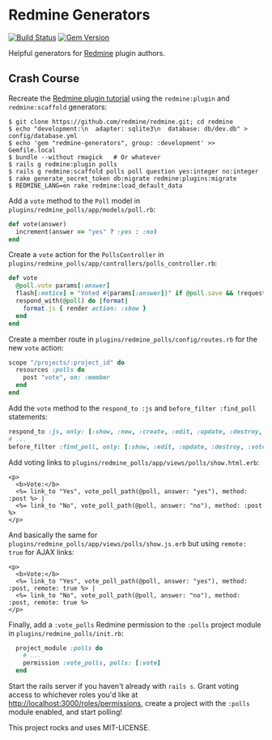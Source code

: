 # Redmine Generators

[![Build Status](https://travis-ci.org/xdissent/redmine-generators.png?branch=master)](https://travis-ci.org/xdissent/redmine-generators)
[![Gem Version](https://badge.fury.io/rb/redmine-generators.png)](http://badge.fury.io/rb/redmine-generators)

Helpful generators for [Redmine](http://redmine.org) plugin authors.

## Crash Course

Recreate the [Redmine plugin tutorial](http://www.redmine.org/projects/redmine/wiki/Plugin_Tutorial)
using the `redmine:plugin` and `redmine:scaffold` generators:

```console
$ git clone https://github.com/redmine/redmine.git; cd redmine
$ echo "development:\n  adapter: sqlite3\n  database: db/dev.db" > config/database.yml
$ echo 'gem "redmine-generators", group: :development' >> Gemfile.local
$ bundle --without rmagick   # Or whatever
$ rails g redmine:plugin polls
$ rails g redmine:scaffold polls poll question yes:integer no:integer
$ rake generate_secret_token db:migrate redmine:plugins:migrate
$ REDMINE_LANG=en rake redmine:load_default_data
```

Add a `vote` method to the `Poll` model in `plugins/redmine_polls/app/models/poll.rb`:

```ruby
def vote(answer)
  increment(answer == "yes" ? :yes : :no)
end
```

Create a `vote` action for the `PollsController` in `plugins/redmine_polls/app/controllers/polls_controller.rb`:

```ruby
def vote
  @poll.vote params[:answer]
  flash[:notice] = "Voted #{params[:answer]}" if @poll.save && !request.xhr?
  respond_with(@poll) do |format|
    format.js { render action: :show }
  end
end
```

Create a member route in `plugins/redmine_polls/config/routes.rb` for the new
`vote` action:

```ruby
scope "/projects/:project_id" do
  resources :polls do
    post "vote", on: :member
  end
end
```

Add the `vote` method to the `respond_to :js` and `before_filter :find_poll`
statements:

```ruby
respond_to :js, only: [:show, :new, :create, :edit, :update, :destroy, :vote]
# ...
before_filter :find_poll, only: [:show, :edit, :update, :destroy, :vote]
```

Add voting links to `plugins/redmine_polls/app/views/polls/show.html.erb`:

```erb
<p>
  <b>Vote:</b>
  <%= link_to "Yes", vote_poll_path(@poll, answer: "yes"), method: :post %> |
  <%= link_to "No", vote_poll_path(@poll, answer: "no"), method: :post %>
</p>
```

And basically the same for `plugins/redmine_polls/app/views/polls/show.js.erb` 
but using `remote: true` for AJAX links:

```erb
<p>
  <b>Vote:</b>
  <%= link_to "Yes", vote_poll_path(@poll, answer: "yes"), method: :post, remote: true %> |
  <%= link_to "No", vote_poll_path(@poll, answer: "no"), method: :post, remote: true %>
</p>
```

Finally, add a `:vote_polls` Redmine permission to the `:polls` project module 
in `plugins/redmine_polls/init.rb`:

```ruby
  project_module :polls do
    # ...
    permission :vote_polls, polls: [:vote]
  end
```

Start the rails server if you haven't already with `rails s`. Grant voting 
access to whichever roles you'd like at 
[http://localhost:3000/roles/permissions](http://localhost:3000/roles/permissions),
create a project with the `:polls` module enabled, and start polling!

This project rocks and uses MIT-LICENSE.